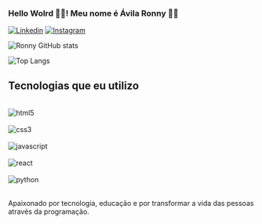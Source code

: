 ### Hello Wolrd 🖖🏽! Meu nome é Ávila Ronny 👋🏽

[![Linkedin](https://img.shields.io/badge/LinkedIn-0077B5?style=for-the-badge&logo=linkedin&logoColor=white)](https://www.linkedin.com/in/%C3%A1vila-ronny-940a09149/)
[![Instagram](https://img.shields.io/badge/Instagram-E4405F?style=for-the-badge&logo=instagram&logoColor=white)](https://www.instagram.com/avilaronny.dev/)

![Ronny GitHub stats](https://github-readme-stats.vercel.app/api?username=avilaronny777&show_icons=true&theme=dracula)

![Top Langs](https://github-readme-stats.vercel.app/api/top-langs/?username=avilaronny777&hide_progress=true)

## Tecnologias que eu utilizo

<div style="display:inline_block"> <br/>
<img aling="center" alt="html5" src="https://img.shields.io/badge/HTML5-E34F26?style=for-the-badge&logo=html5&logoColor=white" />
</div> 
<div style="display:inline_block"> <br/>
<img aling="center" alt="css3" src="https://img.shields.io/badge/CSS3-1572B6?style=for-the-badge&logo=css3&logoColor=white" />
</div> 
<div style="display:inline_block"> <br/>
<img aling="center" alt="javascript" src="https://img.shields.io/badge/JavaScript-F7DF1E?style=for-the-badge&logo=javascript&logoColor=black" />
</div> 
<div style="display:inline_block"> <br/>
<img aling="center" alt="react" src="https://img.shields.io/badge/React-20232A?style=for-the-badge&logo=react&logoColor=61DAFB" />
</div> 
<div style="display:inline_block"> <br/>
<img aling="center" alt="python" src="https://img.shields.io/badge/Python-14354C?style=for-the-badge&logo=python&logoColor=white" />
</div> <br/>

Apaixonado por tecnologia, educação e por transformar a vida das pessoas através da programação.
